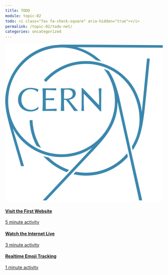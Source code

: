 ```yaml
---
title: TODO
module: topic-02
todo: <i class="fas fa-check-square" aria-hidden="true"></i>
permalink: /topic-02/todo-net/
categories: uncategorized
---
```


<div class="row text-center">
  <div class="col-lg-4">
    <div class="bs-component">
      <div class="list-group">
        <a href="http://line-mode.cern.ch/www/hypertext/WWW/TheProject.html" target="_blank" class="list-group-item hw-item">
          <img class="icon-hw" src="../img/hw-icon-cern.svg" />
          <h4 class="list-group-item-heading">Visit the First Website</h4>
          <div class="divider-hw"></div>
          <p class="list-group-item-text"><i class="far fa-clock" aria-hidden="true"></i> 5 minute activity</p>
        </a>
      </div>
    </div>
  </div>
  <div class="col-lg-4">
    <div class="bs-component">
      <div class="list-group">
        <a href="http://www.internetlivestats.com/one-second/" target="_blank" class="list-group-item">
          <i class="icon-hw fas fa-globe-americas" aria-hidden="true"></i>
          <h4 class="list-group-item-heading">Watch the Internet Live</h4>
          <div class="divider-hw"></div>
          <p class="list-group-item-text"><i class="far fa-clock" aria-hidden="true"></i> 3 minute activity</p>
        </a>
      </div>
    </div>
  </div>
  <div class="col-lg-4">
    <div class="bs-component">
      <div class="list-group">
        <a href="http://emojitracker.com/" target="_blank" class="list-group-item">
          <i class="icon-hw far fa-grin-squint-tears" aria-hidden="true"></i>
          <h4 class="list-group-item-heading">Realtime Emoji Tracking</h4>
          <div class="divider-hw"></div>
          <p class="list-group-item-text"><i class="far fa-clock" aria-hidden="true"></i> 1 minute activity</p>
        </a>
      </div>
    </div>
  </div>
</div>
